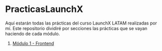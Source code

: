 # PracticasLaunchX
Aquí estarán todas las prácticas del curso LaunchX LATAM realizadas por mí.
Este repositorio dividiré por secciones las prácticas que se vayan haciendo de cada módulo.

1. [Módulo 1 - Frontend](./Módulo%1%-%Frontend/README.md)
